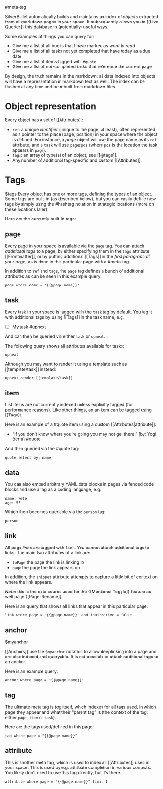#meta-tag

SilverBullet automatically builds and maintains an index of _objects_ extracted from all markdown pages in your space. It subsequently allows you to [[Live Queries]] this database in (potentially) useful ways.

Some examples of things you can query for:
* Give me a list of all books that I have marked as _want to read_
* Give me a list of all tasks not yet completed that have today as a due date
* Give me a list of items tagged with `#quote`
* Give me a list of not-completed tasks that reference the current page

By design, the truth remains in the markdown: all data indexed into objects will have a representation in markdown text as well. The index can be flushed at any time and be rebuilt from markdown files.

# Object representation
Every object has a set of [[Attributes]]:
* `ref`: a unique _identifier_ (unique to the page, at least), often represented as a pointer to the place (page, position) in your space where the object is defined. For instance, a _page_ object will use the page name as its `ref` attribute, and a `task` will use `page@pos` (where `pos` is the location the task appears in `page`).
* `tags`: an array of type(s) of an object, see [[@tags]].
* Any number of additional tag-specific and custom [[Attributes]].

# Tags
$tags
Every object has one or more tags, defining the types of an object. Some tags are built-in (as described below), but you can easily define new tags by simply using the #hashtag notation in strategic locations (more on these locations later).

Here are the currently built-in tags:

## page
Every page in your space is available via the `page` tag. You can attach _additional tags_ to a page, by either specifying them in the `tags` attribute [[Frontmatter]], or by putting additional [[Tags]] in the _first paragraph_ of your page, as is done in this particular page with a #meta-tag.

In addition to `ref` and `tags`, the `page` tag defines a bunch of additional attributes as can be seen in this example query:

```query
page where name = "{{@page.name}}"
```

## task
Every task in your space is tagged with the `task` tag by default. You tag it with additional tags by using [[Tags]] in the task name, e.g.

* [ ] My task #upnext 

And can then be queried via either `task` or `upnext`. 

The following query shows all attributes available for tasks:

```query
upnext
```
Although you may want to render it using a template such as [[template/task]] instead:

```query
upnext render [[template/task]]
```

## item
List items are not currently indexed unless explicitly tagged (for performance reasons). Like other things, an an item can be tagged using [[Tags]].

Here is an example of a #quote item using a custom [[Attributes|attribute]]:

* “If you don’t know where you’re going you may not get there.” [by: Yogi Berra] #quote

And then queried via the #quote tag:

```query 
quote select by, name
```

## data
You can also embed arbitrary YAML data blocks in pages via fenced code blocks and use a tag as a coding language, e.g.

```#person
name: Pete
age: 55
```

Which then becomes queriable via the `person` tag:

```query
person 
```

## link
All page _links_ are tagged with `link`. You cannot attach additional tags to links. The main two attributes of a link are:

* `toPage` the page the link is linking _to_
* `page` the page the link appears on

In addition, the `snippet` attribute attempts to capture a little bit of context on where the link appears.

_Note_: this is the data source used for the {[Mentions: Toggle]} feature as well page {[Page: Rename]}.

Here is an query that shows all links that appear in this particular page:

```query
link where page = "{{@page.name}}" and inDirective = false 
```

## anchor
$myanchor

[[Anchors]] use the `$myanchor` notation to allow deeplinking into a page and are also indexed and queryable. It is not possible to attach additional tags to an anchor.

Here is an example query:

```query
anchor where page = "{{@page.name}}"
```

## tag
The ultimate meta tag is _tag_ itself, which indexes for all tags used, in which page they appear and what their “parent tag” is (the context of the tag: either `page`, `item` or `task`).

Here are the tags used/defined in this page:

```query
tag where page = "{{@page.name}}" 
```

## attribute
This is another meta tag, which is used to index all [[Attributes]] used in your space. This is used by e.g. attribute completion in various contexts. You likely don’t need to use this tag directly, but it’s there.

```query
attribute where page = "{{@page.name}}" limit 1 
```

